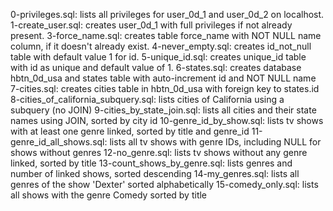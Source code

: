 0-privileges.sql: lists all privileges for user_0d_1 and user_0d_2 on localhost.
1-create_user.sql: creates user_0d_1 with full privileges if not already present.
3-force_name.sql: creates table force_name with NOT NULL name column, if it doesn't already exist.
4-never_empty.sql: creates id_not_null table with default value 1 for id.
5-unique_id.sql: creates unique_id table with id as unique and default value of 1.
6-states.sql: creates database hbtn_0d_usa and states table with auto-increment id and NOT NULL name
7-cities.sql: creates cities table in hbtn_0d_usa with foreign key to states.id
8-cities_of_california_subquery.sql: lists cities of California using a subquery (no JOIN)
9-cities_by_state_join.sql: lists all cities and their state names using JOIN, sorted by city id
10-genre_id_by_show.sql: lists tv shows with at least one genre linked, sorted by title and genre_id
11-genre_id_all_shows.sql: lists all tv shows with genre IDs, including NULL for shows without genres
12-no_genre.sql: lists tv shows without any genre linked, sorted by title
13-count_shows_by_genre.sql: lists genres and number of linked shows, sorted descending
14-my_genres.sql: lists all genres of the show 'Dexter' sorted alphabetically
15-comedy_only.sql: lists all shows with the genre Comedy sorted by title
